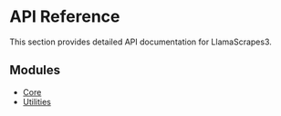 # API Reference

This section provides detailed API documentation for LlamaScrapes3.

## Modules

- [Core](core.md)
- [Utilities](utilities.md)
